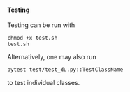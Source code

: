 #### Testing

Testing can be run with

```
chmod +x test.sh
test.sh
```

Alternatively, one may also run

```
pytest test/test_du.py::TestClassName
```

to test individual classes.
